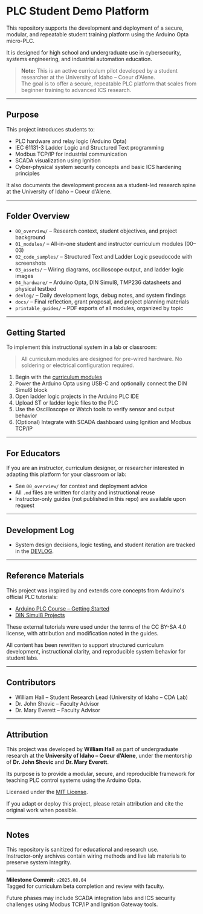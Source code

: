 # PLC Student Demo Platform

This repository supports the development and deployment of a secure, modular, and repeatable student training platform using the Arduino Opta micro-PLC.

It is designed for high school and undergraduate use in cybersecurity, systems engineering, and industrial automation education.

> **Note:** This is an active curriculum pilot developed by a student researcher at the University of Idaho – Coeur d'Alene.  
> The goal is to offer a secure, repeatable PLC platform that scales from beginner training to advanced ICS research.

---

## Purpose

This project introduces students to:

- PLC hardware and relay logic (Arduino Opta)
- IEC 61131-3 Ladder Logic and Structured Text programming
- Modbus TCP/IP for industrial communication
- SCADA visualization using Ignition
- Cyber-physical system security concepts and basic ICS hardening principles

It also documents the development process as a student-led research spine at the University of Idaho – Coeur d'Alene.

---

## Folder Overview

- `00_overview/` – Research context, student objectives, and project background  
- `01_modules/` – All-in-one student and instructor curriculum modules (00–03)
- `02_code_samples/` – Structured Text and Ladder Logic pseudocode with screenshots  
- `03_assets/` – Wiring diagrams, oscilloscope output, and ladder logic images  
- `04_hardware/` – Arduino Opta, DIN Simul8, TMP236 datasheets and physical testbed  
- `devlog/` – Daily development logs, debug notes, and system findings  
- `docs/` – Final reflection, grant proposal, and project planning materials
- `printable_guides/` – PDF exports of all modules, organized by topic


---

## Getting Started

To implement this instructional system in a lab or classroom:

> All curriculum modules are designed for pre-wired hardware. No soldering or electrical configuration required.
1. Begin with the [curriculum modules](./01_modules/)
2. Power the Arduino Opta using USB-C and optionally connect the DIN Simul8 block
3. Open ladder logic projects in the Arduino PLC IDE
4. Upload ST or ladder logic files to the PLC
5. Use the Oscilloscope or Watch tools to verify sensor and output behavior
6. (Optional) Integrate with SCADA dashboard using Ignition and Modbus TCP/IP

---

## For Educators

If you are an instructor, curriculum designer, or researcher interested in adapting this platform for your classroom or lab:

- See `00_overview/` for context and deployment advice
- All `.md` files are written for clarity and instructional reuse
- Instructor-only guides (not published in this repo) are available upon request

---

## Development Log

+ System design decisions, logic testing, and student iteration are tracked in the [DEVLOG](./devlog/README.md).

---

## Reference Materials

This project was inspired by and extends core concepts from Arduino's official PLC tutorials:

- [Arduino PLC Course – Getting Started](https://courses.arduino.cc/explore-plc/lessons/getting-started)
- [DIN Simul8 Projects](https://courses.arduino.cc/explore-plc/lessons/getting-started-din-simul8/)

These external tutorials were used under the terms of the CC BY-SA 4.0 license, with attribution and modification noted in the guides.

All content has been rewritten to support structured curriculum development, instructional clarity, and reproducible system behavior for student labs.

---

## Contributors

- William Hall – Student Research Lead (University of Idaho – CDA Lab)  
- Dr. John Shovic – Faculty Advisor  
- Dr. Mary Everett – Faculty Advisor

---

## Attribution

This project was developed by **William Hall** as part of undergraduate research at the **University of Idaho – Coeur d’Alene**, under the mentorship of **Dr. John Shovic** and **Dr. Mary Everett**.

Its purpose is to provide a modular, secure, and reproducible framework for teaching PLC control systems using the Arduino Opta.

Licensed under the [MIT License](./LICENSE).

If you adapt or deploy this project, please retain attribution and cite the original work when possible.

---

## Notes

This repository is sanitized for educational and research use.  
Instructor-only archives contain wiring methods and live lab materials to preserve system integrity.

---

**Milestone Commit:** `v2025.08.04`  
Tagged for curriculum beta completion and review with faculty.

Future phases may include SCADA integration labs and ICS security challenges using Modbus TCP/IP and Ignition Gateway tools.
